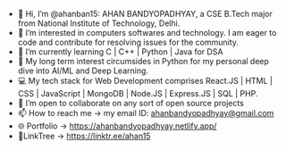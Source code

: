 - 👋 Hi, I’m @ahanban15: AHAN BANDYOPADHYAY, a CSE B.Tech major from National Institute of Technology, Delhi.
- 👀 I’m interested in computers softwares and technology. I am eager to code and contribute for resolving issues for the community.
- 🌱 I’m currently learning C | C++ | Python | Java for DSA
- 🎯 My long term interest circumsides in Python for my personal deep dive into AI/ML and Deep Learning.
- 💻 My tech stack for Web Development comprises React.JS | HTML | CSS | JavaScript | MongoDB | Node.JS | Express.JS | SQL | PHP.  
- 💞️ I’m open to collaborate on any sort of open source projects
- 📫 How to reach me -> my email ID: ahanbandyopadhyay@gmail.com
- 🌐 Portfolio -> https://ahanbandyopadhyay.netlify.app/
- 🌲LinkTree -> https://linktr.ee/ahan15

<!---
ahanban15/ahanban15 is a ✨ special ✨ repository because its `README.md` (this file) appears on your GitHub profile.
You can click the Preview link to take a look at your changes.
--->
